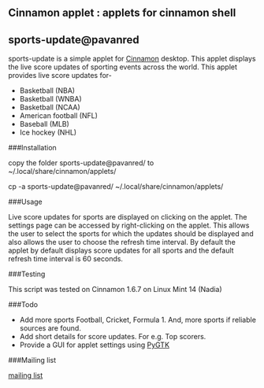 ## Cinnamon applet : applets for cinnamon shell
## sports-update@pavanred

sports-update is a simple applet for <a href="http://cinnamon.linuxmint.com/">Cinnamon</a> desktop. This applet displays the live score updates of sporting events across the world. This applet provides live score updates  for-

* Basketball (NBA)
* Basketball (WNBA)
* Basketball (NCAA)
* American football (NFL)
* Baseball (MLB)
* Ice hockey (NHL)

###Installation

copy the folder sports-update@pavanred/ to ~/.local/share/cinnamon/applets/

cp -a sports-update@pavanred/ ~/.local/share/cinnamon/applets/

###Usage

Live score updates for sports are displayed on clicking on the applet. The settings page can be accessed by right-clicking on the applet. This allows the user to select the sports for which the updates should be displayed and also allows the user to choose the refresh time interval. By default the applet by default displays score updates for all sports and the default refresh time interval is 60 seconds.

###Testing

This script was tested on Cinnamon 1.6.7 on Linux Mint 14 (Nadia)

###Todo

* Add more sports Football, Cricket, Formula 1. And, more sports if reliable sources are found.
* Add short details for score updates. For e.g. Top scorers.
* Provide a GUI for applet settings using <a href="http://www.pygtk.org/">PyGTK</a>

###Mailing list

<a href="https://groups.google.com/forum/?fromgroups=#!forum/cinnamon_sports-update">mailing list</a>
